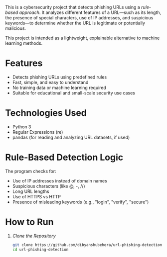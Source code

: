 
This is a cybersecurity project that detects phishing URLs using a *rule-based approach*. It analyzes different features of a URL—such as its length, the presence of special characters, use of IP addresses, and suspicious keywords—to determine whether the URL is legitimate or potentially malicious.

This project is intended as a lightweight, explainable alternative to machine learning methods.

# Features
- Detects phishing URLs using predefined rules
- Fast, simple, and easy to understand
- No training data or machine learning required
- Suitable for educational and small-scale security use cases

# Technologies Used
- Python 3
- Regular Expressions (re)
- pandas (for reading and analyzing URL datasets, if used)

# Rule-Based Detection Logic
The program checks for:
- Use of IP addresses instead of domain names
- Suspicious characters (like @, -, //)
- Long URL lengths
- Use of HTTPS vs HTTP
- Presence of misleading keywords (e.g., "login", "verify", "secure")

# How to Run

1. *Clone the Repository*
   ```bash
   git clone https://github.com/dibyanshubehera/url-phishing-detection.git
   cd url-phishing-detection